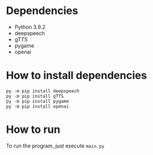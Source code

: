 # Dependencies

* Python 3.9.2
* deepspeech
* gTTS 
* pygame 
* openai

# How to install dependencies
```
py -m pip install deepspeech
py -m pip install gTTS
py -m pip install pygame
py -m pip install openai
```

# How to run
To run the program, just execute `main.py`